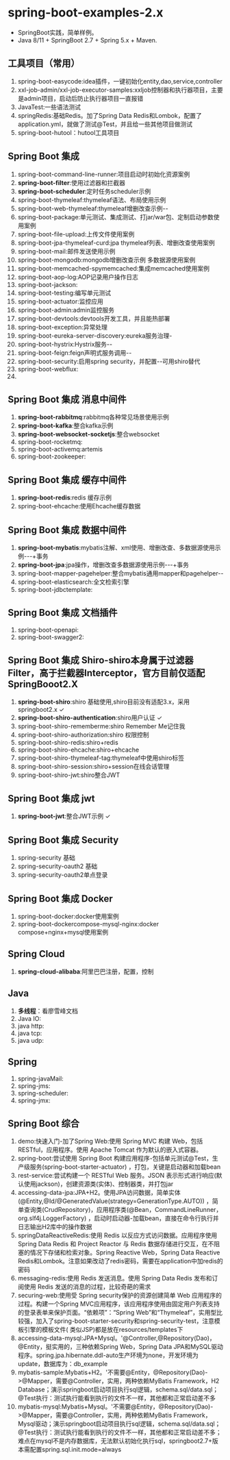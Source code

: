 # spring-boot-examples-2.x

* SpringBoot实践，简单样例。
* Java 8/11 + SpringBoot 2.7 + Spring 5.x + Maven.

## 工具项目（常用）
1. spring-boot-easycode:idea插件，一键初始化entity,dao,service,controller
2. xxl-job-admin/xxl-job-executor-samples:xxljob控制器和执行器项目，主要是admin项目，启动后防止执行器项目一直报错
3. JavaTest:一些语法测试
4. springRedis:基础Redis。加了Spring Data Redis和Lombok，配置了application.yml，就做了测试@Test，并且给一些其他项目做测试
5. spring-boot-hutool：hutool工具项目

## Spring Boot 集成

1. spring-boot-command-line-runner:项目启动时初始化资源案例
2. **spring-boot-filter**:使用过滤器和拦截器
3. **spring-boot-scheduler**:定时任务scheduler示例
4. spring-boot-thymeleaf:thymeleaf语法、布局使用示例
5. spring-boot-web-thymeleaf:thymeleaf增删改查示例--
6. spring-boot-package:单元测试、集成测试、打jar/war包、定制启动参数使用案例
7. spring-boot-file-upload:上传文件使用案例
8. spring-boot-jpa-thymeleaf-curd:jpa thymeleaf列表、增删改查使用案例
9. spring-boot-mail:邮件发送使用示例
10. spring-boot-mongodb:mongodb增删改查示例 多数据源使用案例
11. spring-boot-memcached-spymemcached:集成memcached使用案例
12. spring-boot-aop-log:AOP记录用户操作日志
13. spring-boot-jackson:
14. spring-boot-testing:编写单元测试
15. spring-boot-actuator:监控应用
16. spring-boot-admin:admin监控服务
17. spring-boot-devtools:devtools开发工具，并且能热部署
18. spring-boot-exception:异常处理
19. spring-boot-eureka-server-discovery:eureka服务治理-
20. spring-boot-hystrix:Hystrix服务--
21. spring-boot-feign:feign声明式服务调用--
22. spring-boot-security:启用spring security，并配置--可用shiro替代
23. spring-boot-webflux:
24. 

## Spring Boot 集成 消息中间件

1. **spring-boot-rabbitmq**:rabbitmq各种常见场景使用示例
2. **spring-boot-kafka**:整合kafka示例
3. **spring-boot-websocket-socketjs**:整合websocket
4. spring-boot-rocketmq:
5. spring-boot-activemq:artemis
6. spring-boot-zookeeper:

## Spring Boot 集成 缓存中间件

1. **spring-boot-redis**:redis 缓存示例
2. spring-boot-ehcache:使用Ehcache缓存数据

## Spring Boot 集成 数据中间件

1. **spring-boot-mybatis**:mybatis注解、xml使用、增删改查、多数据源使用示例---+事务
2. **spring-boot-jpa**:jpa操作，增删改查多数据源使用示例---+事务
3. spring-boot-mapper-pagehelper:整合mybatis通用mapper和pagehelper--
4. spring-boot-elasticsearch:全文检索引擎
5. spring-boot-jdbctemplate:

## Spring Boot 集成 文档插件

1. spring-boot-openapi:
2. spring-boot-swagger2:

## Spring Boot 集成 Shiro-shiro本身属于过滤器Filter，高于拦截器Interceptor，官方目前仅适配SpringBooot2.X

1. **spring-boot-shiro**:shiro 基础使用,shiro目前没有适配3.x，采用springboot2.x ✓
2. **spring-boot-shiro-authentication**:shiro用户认证 ✓
3. spring-boot-shiro-rememberme:shiro Remember Me记住我
4. spring-boot-shiro-authorization:shiro 权限控制
5. spring-boot-shiro-redis:shiro+redis
6. spring-boot-shiro-ehcache:shiro+ehcache
7. spring-boot-shiro-thymeleaf-tag:thymeleaf中使用shiro标签
8. spring-boot-shiro-session:shiro+session在线会话管理
9. spring-boot-shiro-jwt:shiro整合JWT 

## Spring Boot 集成 jwt

1. **spring-boot-jwt**:整合JWT示例 ✓

## Spring Boot 集成 Security

1. spring-security 基础
2. spring-security-oauth2 基础
3. spring-security-oauth2单点登录

## Spring Boot 集成 Docker

1. spring-boot-docker:docker使用案例
2. spring-boot-dockercompose-mysql-nginx:docker compose+nginx+mysql使用案例

## Spring Cloud

1. **spring-cloud-alibaba**:阿里巴巴注册，配置，控制

## Java

1. **多线程**：看廖雪峰文档
2. Java IO:
3. java http:
4. java tcp:
5. java udp:

## Spring

1. spring-javaMail:
2. spring-jms:
3. spring-scheduler:
4. spring-jmx:

## Spring Boot 综合

1. demo:快速入门-加了Spring Web:使用 Spring MVC 构建 Web，包括 RESTful，应用程序。使用 Apache Tomcat 作为默认的嵌入式容器。
2. spring-boot:尝试使用 Spring Boot 构建应用程序-包括单元测试@Test，生产级服务(spring-boot-starter-actuator)
   ，打包，关键是启动器和加载bean
3. rest-service:尝试构建一个 RESTful Web 服务。JSON 表示形式进行响应(默认使用jackson)，创建资源类(实体)、控制器类，并打包jar
4. accessing-data-jpa:JPA+H2。使用JPA访问数据，简单实体(@Entity,@Id/@GeneratedValue(strategy=GenerationType.AUTO))
   ，简单查询类(CrudRepository)，应用程序类(@Bean，CommandLineRunner，org.slf4j.LoggerFactory)
   ，启动时启动器-加载bean，直接在命令行执行并日志输出H2库中的操作数据
5. springDataReactiveRedis:使用 Redis 以反应方式访问数据。应用程序使用 Spring Data Redis 和 Project Reactor 与 Redis
   数据存储进行交互，在不阻塞的情况下存储和检索对象。Spring Reactive Web，Spring Data Reactive
   Redis和Lombok。注意如果改动了redis密码，需要在application中加redis的密码
6. messaging-redis:使用 Redis 发送消息。使用 Spring Data Redis 发布和订阅使用 Redis 发送的消息的过程，比较奇葩的需求
7. securing-web:使用受 Spring security保护的资源创建简单 Web 应用程序的过程。构建一个Spring
   MVC应用程序，该应用程序使用由固定用户列表支持的登录表单来保护页面。“依赖项”：“Spring
   Web”和“Thymeleaf”，实用型比较强，加入了spring-boot-starter-security和spring-security-test，注意模板引擎的模板文件(
   类似JSP)都是放在resources/templates下
8. accessing-data-mysql:JPA+Mysql。'@Controller,@Repository(Dao)，@Entity，挺实用的，三种依赖Spring Web，Spring Data
   JPA和MySQL驱动程序。spring.jpa.hibernate.ddl-auto生产环境为none，开发环境为update，数据库为：db_example
9. mybatis-sample:Mybatis+H2。'不需要@Entity，@Repository(Dao)->@Mapper，需要@Controller，实用，两种依赖MyBatis Framework，H2
    Database；演示springboot启动项目执行sql逻辑，schema.sql/data.sql；@Test执行：测试执行能看到执行的文件不一样，其他都和正常启动差不多
10. mybatis-mysql:Mybatis+Mysql。'不需要@Entity，@Repository(Dao)->@Mapper，需要@Controller，实用，两种依赖MyBatis
    Framework，Mysql驱动；演示springboot启动项目执行sql逻辑，schema.sql/data.sql；@Test执行：测试执行能看到执行的文件不一样，其他都和正常启动差不多；难点在mysql不是内存数据库，无法默认初始化执行sql，springboot2.7+版本需配置spring.sql.init.mode=always



